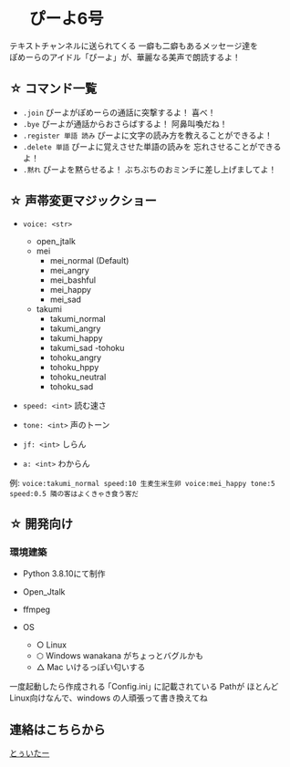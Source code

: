# &nbsp;　ぴーよ6号

テキストチャンネルに送られてくる 一癖も二癖もあるメッセージ達を<br>ぽめーらのアイドル「ぴーよ」が、華麗なる美声で朗読するよ！<br>


## ☆ コマンド一覧
- `.join` ぴーよがぽめーらの通話に突撃するよ！ 喜べ！
- `.bye` ぴーよが通話からおさらばするよ！ 阿鼻叫喚だね！
- `.register 単語 読み` ぴーよに文字の読み方を教えることができるよ！
- `.delete 単語` ぴーよに覚えさせた単語の読みを 忘れさせることができるよ！
- `.黙れ` ぴーよを黙らせるよ！ ぶちぶちのおミンチに差し上げましてよ！<br>

## ☆ 声帯変更マジックショー
- `voice: <str>`
    - open_jtalk
    - mei
        - mei_normal (Default)
        - mei_angry
        - mei_bashful
        - mei_happy
        - mei_sad
    - takumi
        - takumi_normal
        - takumi_angry
        - takumi_happy
        - takumi_sad
    -tohoku
        - tohoku_angry
        - tohoku_hppy
        - tohoku_neutral
        - tohoku_sad

- `speed: <int>` 読む速さ
- `tone: <int>` 声のトーン
- `jf: <int>` しらん
- `a: <int>` わからん

例:
`voice:takumi_normal speed:10 生麦生米生卵 voice:mei_happy tone:5 speed:0.5 隣の客はよくきゃき食う客だ`<br>

## ☆ 開発向け

### 環境建築
- Python 3.8.10にて制作
- Open_Jtalk
- ffmpeg

- OS
    - ○ Linux
    - ⬡ Windows wanakana がちょっとバグルかも  
    - △ Mac いけるっぽい匂いする

一度起動したら作成される ｢Config.ini｣ に記載されている Pathが ほとんどLinux向けなんで、windows の人頑張って書き換えてね<br>

## 連絡はこちらから
[とぅいたー](https://twitter.com/Ryukkun8)